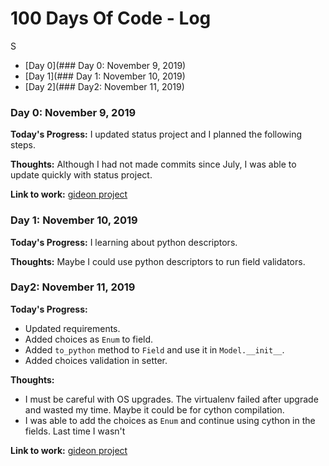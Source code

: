 # 100 Days Of Code - Log

S

* [Day 0](### Day 0: November 9, 2019)
* [Day 1](### Day 1: November 10, 2019)
* [Day 2](### Day2: November 11, 2019)

### Day 0: November 9, 2019

**Today's Progress:** I updated status project and I planned the following steps.

**Thoughts:** Although I had not made commits since July, I was able to update quickly with status project.

**Link to work:** [gideon project](https://github.com/pity7736/gideon)


### Day 1: November 10, 2019

**Today's Progress:** I learning about python descriptors.

**Thoughts:** Maybe I could use python descriptors to run field validators.


### Day2: November 11, 2019

**Today's Progress:**

* Updated requirements.
* Added choices as `Enum` to field.
* Added `to_python` method to `Field` and use it in `Model.__init__`.
* Added choices validation in setter.

**Thoughts:**

* I must be careful with OS upgrades. The virtualenv failed after upgrade and wasted my time. Maybe it could be for cython compilation.
* I was able to add the choices as `Enum` and continue using cython in the fields. Last time I wasn't

**Link to work:** [gideon project](https://github.com/pity7736/gideon)
